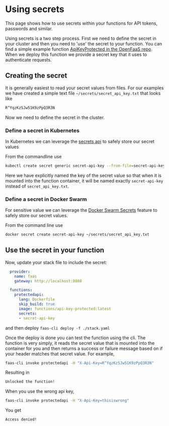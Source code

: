 # Using secrets

This page shows how to use secrets within your functions for API tokens, passwords and similar.

Using secrets is a two step process. First we need to define the secret in your cluster and then you need to 'use' the secret to your function. You can find a simple example function [ApiKeyProtected in the OpenFaaS repo](https://github.com/openfaas/faas/tree/master/sample-functions/ApiKeyProtected-Secrets). When we deploy this function we provide a secret key that it uses to authenticate requests.

## Creating the secret

It is generally easiest to read your secret values from files. For our examples we have created a simple text file `~/secrets/secret_api_key.txt` that looks like

```txt
R^YqzKzSJw51K9zPpQ3R3N
```

Now we need to define the secret in the cluster.

### Define a secret in Kubernetes

In Kubernetes we can leverage the [secrets api](https://kubernetes.io/docs/concepts/configuration/secret/) to safely store our secret values

From the commandline use

```sh
kubectl create secret generic secret-api-key --from-file=secret-api-key=~/secrets/secret_api_key.txt --namespace openfaas-fn
```

Here we have explicitly named the key of the secret value so that when it is mounted into the function container, it will be named exactly `secret-api-key` instead of `secret_api_key.txt`.

### Define a secret in Docker Swarm

For sensitive value we can leverage the [Docker Swarm Secrets](https://docs.docker.com/engine/swarm/secrets/) feature to safely store our secret values.

From the command line use

```sh
docker secret create secret-api-key ~/secrets/secret_api_key.txt
```

## Use the secret in your function

Now, update your stack file to include the secret:

```yaml
  provider:
    name: faas
    gateway: http://localhost:8080

  functions:
    protectedapi:
      lang: Dockerfile
      skip_build: true
      image: functions/api-key-protected:latest
      secrets:
      - secret-api-key
```

and then deploy `faas-cli deploy -f ./stack.yaml`

Once the deploy is done you can test the function using the cli. The function is very simply, it reads the secret value that is mounted into the container for you and then returns a success or failure message based on if your header matches that secret value. For example,

```sh
faas-cli invoke protectedapi -H "X-Api-Key=R^YqzKzSJw51K9zPpQ3R3N"
```

Resulting in

```txt
Unlocked the function!
```

When you use the wrong api key,

```sh
faas-cli invoke protectedapi -H "X-Api-Key=thisiswrong"
```

You get

```txt
Access denied!
```
